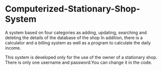 # Computerized-Stationary-Shop-System

A system based on four categories as adding, updating, searching and deleting the details of the database of the shop
In addition, there is a calculator and a billing system as well as a program to calculate the daily income.

This system is developed only for the use of the owner of a stationary shop.
There is only one username and password.You can change it in the code.
